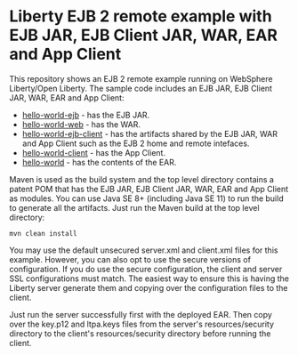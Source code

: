 # Liberty EJB 2 remote example with EJB JAR, EJB Client JAR, WAR, EAR and App Client

This repository shows an EJB 2 remote example running on WebSphere Liberty/Open Liberty. The sample code includes an EJB JAR, EJB Client JAR, WAR, EAR and App Client:

* [hello-world-ejb](hello-world-ejb/) - has the EJB JAR.
* [hello-world-web](hello-world-web/) - has the WAR.
* [hello-world-ejb-client](hello-world-ejb-client/) - has the artifacts shared by the EJB JAR, WAR and App Client such as the EJB 2 home and remote intefaces.
* [hello-world-client](hello-world-client/) - has the App Client.
* [hello-world](hello-world/) - has the contents of the EAR.

Maven is used as the build system and the top level directory contains a patent POM that has the EJB JAR, EJB Client JAR, WAR, EAR and App Client as modules. You can use Java SE 8+ (including Java SE 11) to run the build to generate all the artifacts. Just run the Maven build at the top level directory:

   ```
   mvn clean install
   ```  

You may use the default unsecured server.xml and client.xml files for this example. However, you can also opt to use the secure versions of configuration. If you do use the secure configuration, the client and server SSL configurations must match. The easiest way to ensure this is having the Liberty server generate them and copying over the configuration files to the client.

Just run the server successfully first with the deployed EAR. Then copy over the key.p12 and ltpa.keys files from the server's resources/security directory to the client's resources/security directory before running the client.
